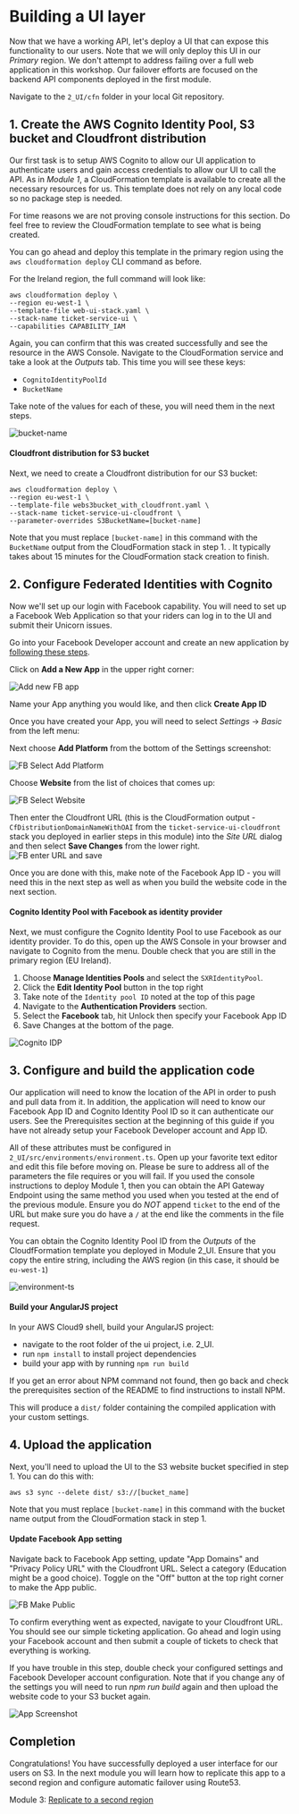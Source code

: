 # Building a UI layer

Now that we have a working API, let's deploy a UI that can expose this
functionality to our users.  Note that we will only deploy this UI in our *Primary*
region.  We don't attempt to address failing over a full web application in this
workshop.  Our failover efforts are focused on the backend API components deployed
in the first module.

Navigate to the `2_UI/cfn` folder in your local Git repository.

## 1. Create the AWS Cognito Identity Pool, S3 bucket and Cloudfront distribution

Our first task is to setup AWS Cognito to allow our UI application to
authenticate users and gain access credentials to allow our UI to call the
API. As in *Module 1*, a CloudFormation template is available to create all the
necessary resources for us. This template does not rely on any local code so
no package step is needed.

For time reasons we are not proving console instructions for this section.  Do
feel free to review the CloudFormation template to see what is being created.

You can go ahead and deploy this template in the primary region using the `aws
cloudformation deploy` CLI command as before.

For the Ireland region, the full command will look like:

    aws cloudformation deploy \
    --region eu-west-1 \
    --template-file web-ui-stack.yaml \
    --stack-name ticket-service-ui \
    --capabilities CAPABILITY_IAM

Again, you can confirm that this was created successfully and see the resource
in the AWS Console. Navigate to the CloudFormation service and take a look at
the *Outputs* tab. This time you will see these keys:

* `CognitoIdentityPoolId`
* `BucketName`
<!-- * `BucketURL` -->

Take note of the values for each of these, you will need them in the next steps.

</details>

![bucket-name](images/s3bucket-name.png)

#### Cloudfront distribution for S3 bucket
Next, we need to create a Cloudfront distribution for our S3 bucket:

    aws cloudformation deploy \
    --region eu-west-1 \
    --template-file webs3bucket_with_cloudfront.yaml \
    --stack-name ticket-service-ui-cloudfront \
    --parameter-overrides S3BucketName=[bucket-name]

Note that you must replace `[bucket-name]` in this command with the `BucketName` output from the CloudFormation stack in step 1. . It typically takes about 15 minutes for the CloudFormation stack creation to finish. 

## 2. Configure Federated Identities with Cognito

Now we'll set up our login with Facebook capability. You will need to set up a
Facebook Web Application so that your riders can log in
to the UI and submit their Unicorn issues.

Go into your Facebook Developer account and create an new application by
[following these steps](https://developers.facebook.com/apps/).

Click on **Add a New App** in the upper right corner: 

![Add new FB app](images/facebook-add-app2.png)

Name your App anything you would like, and then click **Create App ID**

Once you have created your App, you will need to select *Settings* -> *Basic* from the left menu: 

<!-- ![FB Select Settings](images/facebook-select-settings.png) -->

Next choose **Add Platform** from the bottom of the Settings screenshot:

![FB Select Add Platform](images/facebook-add-platform2.png)

Choose **Website** from the list of choices that comes up:

![FB Select Website](images/facebook-select-website.png)

Then enter the Cloudfront URL (this is the CloudFormation output - `CfDistributionDomainNameWithOAI` from the `ticket-service-ui-cloudfront` stack you deployed in earlier steps in this module) into the *Site URL* dialog
and then select **Save Changes** from the lower right.
![FB enter URL and save](images/facebook-website-url2.png)

Once you are done with this, make note of the Facebook App ID - you will need this
in the next step as well as when you build the website code in the next section.

<!-- ![Facebook Config](images/facebook-config.png) -->

#### Cognito Identity Pool with Facebook as identity provider
Next, we must configure the Cognito Identity Pool to use Facebook as our
identity provider. To do this, open up the AWS Console in your browser and
navigate to Cognito from the menu. Double check that you are still in the
primary region (EU Ireland).

1. Choose **Manage Identities Pools** and select the `SXRIdentityPool`.
2. Click the **Edit Identity Pool** button in the top right
3. Take note of the `Identity pool ID` noted at the top of this page
4. Navigate to the **Authentication Providers** section.
5. Select the **Facebook** tab, hit Unlock then specify your Facebook App ID
6. Save Changes at the bottom of the page.

![Cognito IDP](images/cognito-idp.png)

## 3. Configure and build the application code

Our application will need to know the location of the API in order to push and
pull data from it. In addition, the application will need to know our Facebook
App ID and Cognito Identity Pool ID so it can authenticate our users. See the
Prerequisites section at the beginning of this guide if you have not already
setup your Facebook Developer account and App ID.

All of these attributes must be configured in
`2_UI/src/environments/environment.ts`. Open up your favorite text editor and edit
this file before moving on. Please be sure to address all of the parameters the file
requires or you will fail.  If you used the console instructions to deploy Module 1,
then you can obtain the API Gateway Endpoint using the same method you used when you
tested at the end of the previous module.  Ensure you do *NOT* append `ticket` to
the end of the URL but make sure you do have a `/` at the end like the comments in
the file request.

You can obtain the Cognito Identity Pool ID from the *Outputs* of the CloudfFormation
template you deployed in Module 2_UI.  Ensure that you copy the entire string,
including the AWS region (in this case, it should be `eu-west-1`)

![environment-ts](images/environment-ts.png)

#### Build your AngularJS project

In your AWS Cloud9 shell, build your AngularJS project:
<!-- You will need Node Package Manager (NPM) installed on your local machine
(check out the [workshop prerequisites](../README.md#prerequisites)) in order
to build the application. You can follow instructions [Dev Instance
Setup](../README_InstallDevDependencies.md) to set up a dev instance. Once you
have created your dev instance build your project by executing the following: -->

- navigate to the root folder of the ui project, i.e. 2_UI.
- run `npm install` to install project dependencies
- build your app with by running `npm run build`

If you get an error about NPM command not found, then go back and check the
prerequisites section of the README to find instructions to install NPM.

This will produce a `dist/` folder containing the compiled application with your
custom settings.


## 4. Upload the application

Next, you'll need to upload the UI to the S3 website bucket specified in step 1. You can
do this with:

    aws s3 sync --delete dist/ s3://[bucket_name]

Note that you must replace `[bucket-name]` in this command with the bucket
name output from the CloudFormation stack in step 1.

#### Update Facebook App setting
Navigate back to Facebook App setting, update "App Domains" and "Privacy Policy URL" with the Cloudfront URL. Select a category (Education might be a good choice). Toggle on the "Off" button at the top right corner to make the App public.

![FB Make Public](images/facebook-make-public2.png)

To confirm everything went as expected, navigate to your Cloudfront URL. You should see our
simple ticketing application. Go ahead and login using your Facebook account
and then submit a couple of tickets to check that everything is working.

If you have trouble in this step, double check your configured settings and
Facebook Developer account configuration. Note that if you change any
of the settings you will need to run *npm run build* again and then upload the website
code to your S3 bucket again.

![App Screenshot](images/app-screenshot2.png)

## Completion

Congratulations! You have successfully deployed a user interface for our users
on S3. In the next module you will learn how to replicate this app to a second
region and configure automatic failover using Route53.

Module 3: [Replicate to a second region](../3_Replication/README.md)

